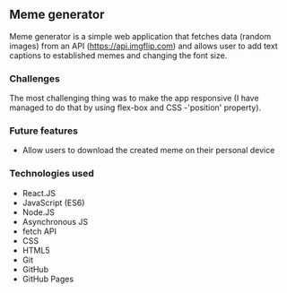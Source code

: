 ## Meme generator

Meme generator is a simple web application that fetches data (random images) from an API (https://api.imgflip.com) and allows user to add text captions to established memes and changing the font size.

### Challenges
The most challenging thing was to make the app responsive (I have managed to do that by using flex-box and CSS -'position' property).

### Future features

- Allow users to download the created  meme  on their personal device

### Technologies used
- React.JS 
- JavaScript (ES6) 
- Node.JS
- Asynchronous JS
- fetch API
- CSS 
- HTML5 
- Git 
- GitHub
- GitHub Pages


